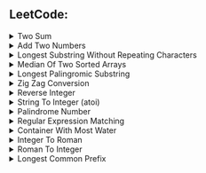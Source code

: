 ## LeetCode:

<details>
<summary>Two Sum</summary>

- [<img src="https://img.icons8.com/color/100/000000/c-programming.png"/>][LC1 C]
- [<img align="center" width="15px" src="https://cdn.jsdelivr.net/npm/simple-icons@v3/icons/python.svg"/>][LC1 PYTHON]

</details>

<details>
<summary>Add Two Numbers</summary>

- [<img align="center" width="15px" src="https://cdn.jsdelivr.net/npm/simple-icons@v3/icons/c.svg"/>][LC2 C]
- [<img align="center" width="15px" src="https://cdn.jsdelivr.net/npm/simple-icons@v3/icons/python.svg"/>][LC2 PYTHON]
</details>

<details>
<summary>Longest Substring Without Repeating Characters</summary>

- [<img align="center" width="15px" src="https://cdn.jsdelivr.net/npm/simple-icons@v3/icons/c.svg"/>][LC3 C]
- [<img align="center" width="15px" src="https://cdn.jsdelivr.net/npm/simple-icons@v3/icons/python.svg"/>][LC3 PYTHON]
</details>

<details>
<summary>Median Of Two Sorted Arrays</summary>

- [<img align="center" width="15px" src="https://cdn.jsdelivr.net/npm/simple-icons@v3/icons/c.svg"/>][LC4 C]
- [<img align="center" width="15px" src="https://cdn.jsdelivr.net/npm/simple-icons@v3/icons/python.svg"/>][LC4 PYTHON]
</details>

<details>
<summary>Longest Palingromic Substring</summary>

- [<img align="center" width="15px" src="https://cdn.jsdelivr.net/npm/simple-icons@v3/icons/c.svg"/>][LC5 C]
- [<img align="center" width="15px" src="https://cdn.jsdelivr.net/npm/simple-icons@v3/icons/python.svg"/>][LC5 PYTHON]
</details>

<details>
<summary>Zig Zag Conversion</summary>

- [<img align="center" width="15px" src="https://cdn.jsdelivr.net/npm/simple-icons@v3/icons/c.svg"/>][LC6 C]
- [<img align="center" width="15px" src="https://cdn.jsdelivr.net/npm/simple-icons@v3/icons/python.svg"/>][LC6 PYTHON]
</details>

<details>
<summary>Reverse Integer</summary>

- [<img align="center" width="15px" src="https://cdn.jsdelivr.net/npm/simple-icons@v3/icons/c.svg"/>][LC7 C]
- [<img align="center" width="15px" src="https://cdn.jsdelivr.net/npm/simple-icons@v3/icons/python.svg"/>][LC7 PYTHON]
</details>

<details>
<summary>String To Integer (atoi)</summary>

- [<img align="center" width="15px" src="https://cdn.jsdelivr.net/npm/simple-icons@v3/icons/c.svg"/>][LC8 C]
- [<img align="center" width="15px" src="https://cdn.jsdelivr.net/npm/simple-icons@v3/icons/python.svg"/>][LC8 PYTHON]
</details>

<details>
<summary>Palindrome Number</summary>
    
- [<img align="center" width="15px" src="https://cdn.jsdelivr.net/npm/simple-icons@v3/icons/c.svg"/>][LC9 C]
- [<img align="center" width="15px" src="https://cdn.jsdelivr.net/npm/simple-icons@v3/icons/python.svg"/>][LC9 PYTHON]
</details>

<details>
<summary>Regular Expression Matching</summary>
    
- [<img align="center" width="15px" src="https://cdn.jsdelivr.net/npm/simple-icons@v3/icons/c.svg"/>][LC10 C]
- [<img align="center" width="15px" src="https://cdn.jsdelivr.net/npm/simple-icons@v3/icons/python.svg"/>][LC10 PYTHON]
</details>

<details>
<summary>Container With Most Water</summary>

- [<img align="center" width="15px" src="https://cdn.jsdelivr.net/npm/simple-icons@v3/icons/c.svg"/>][LC11 C]
- [<img align="center" width="15px" src="https://cdn.jsdelivr.net/npm/simple-icons@v3/icons/python.svg"/>][LC11 PYTHON]
</details>

<details>
<summary>Integer To Roman</summary>

- [<img align="center" width="15px" src="https://cdn.jsdelivr.net/npm/simple-icons@v3/icons/c.svg"/>][LC12 C]
- [<img align="center" width="15px" src="https://cdn.jsdelivr.net/npm/simple-icons@v3/icons/python.svg"/>][LC12 PYTHON]
</details>

<details>
<summary>Roman To Integer</summary>

- [<img align="center" width="15px" src="https://cdn.jsdelivr.net/npm/simple-icons@v3/icons/c.svg"/>][LC13 C]
- [<img align="center" width="15px" src="https://cdn.jsdelivr.net/npm/simple-icons@v3/icons/python.svg"/>][LC13 PYTHON]
</details>

<details>
<summary>Longest Common Prefix</summary>

- [<img align="center" width="15px" src="https://cdn.jsdelivr.net/npm/simple-icons@v3/icons/c.svg"/>][LC14 C]
- [<img align="center" width="15px" src="https://cdn.jsdelivr.net/npm/simple-icons@v3/icons/python.svg"/>][LC14 PYTHON]
</details>

[GitHub]: https://github.com/milostiv/Algorithms
[LinkedIn]: https://www.linkedin.com/in/miloštrifković

[LC1 C]: https://github.com/milostiv/Algorithms/tree/master/leetCode/c/p1_TwoSum/lc1.c
[LC2 C]: https://github.com/milostiv/Algorithms/blob/master/leetCode/c/p2_AddTwoNumbers/lc2.c
[LC3 C]: https://github.com/milostiv/Algorithms/blob/master/leetCode/c/p3_LongestSubstringWithoutRepeatingCharacters/lc3.c
[LC4 C]: https://github.com/milostiv/Algorithms/tree/master/leetCode/c/p4_MedianOfTwoSortedArrays/lc4.c
[LC5 C]: https://github.com/milostiv/Algorithms/blob/master/leetCode/c/p5_LongestPalindromicSubstring/lc5.c
[LC6 C]: https://github.com/milostiv/Algorithms/blob/master/leetCode/c/p6_ZigZagConversion/lc6.c
[LC7 C]: https://github.com/milostiv/Algorithms/blob/master/leetCode/c/p7_ReverseInteger/lc7.c
[LC8 C]: https://github.com/milostiv/Algorithms/blob/master/leetCode/c/p8_StringToInteger_atoi/lc8.c
[LC9 C]: https://github.com/milostiv/Algorithms/blob/master/leetCode/c/p9_PalindromeNumber/lc9.c
[LC10 C]: https://github.com/milostiv/Algorithms/blob/master/leetCode/c/p10_RegularExpressionMatching/lc10.c
[LC11 C]: https://github.com/milostiv/Algorithms/blob/master/leetCode/c/p11_ContainerWithMostWater/lc11.c
[LC12 C]: https://github.com/milostiv/Algorithms/blob/master/leetCode/c/p12_IntegerToRoman/lc12.c
[LC13 C]: https://github.com/milostiv/Algorithms/blob/master/leetCode/c/p13_RomanToInteger/lc13.c
[LC14 C]: https://github.com/milostiv/Algorithms/blob/master/leetCode/c/p14_LongestCommonPrefix/lc14.c

[LC1 PYTHON]: https://github.com/milostiv/Algorithms/tree/master/leetCode/python/p1_TwoSum/lc1.py
[LC2 PYTHON]: https://github.com/milostiv/Algorithms/blob/master/leetCode/python/p2_AddTwoNumbers/lc2.py
[LC3 PYTHON]: https://github.com/milostiv/Algorithms/blob/master/leetCode/python/p3_LongestSubstringWithoutRepeatingCharacters/lc3.py
[LC4 PYTHON]: https://github.com/milostiv/Algorithms/blob/master/leetCode/python/p4_MedianOfTwoSortedArrays/lc4.py
[LC5 PYTHON]: https://github.com/milostiv/Algorithms/blob/master/leetCode/python/p5_LongestPalindromicSubstring/lc5.py 
[LC6 PYTHON]: https://github.com/milostiv/Algorithms/blob/master/leetCode/python/p6_ZigZagConversion/lc6.py
[LC7 PYTHON]: https://github.com/milostiv/Algorithms/blob/master/leetCode/python/p7_ReverseInteger/lc7.py
[LC8 PYTHON]: https://github.com/milostiv/Algorithms/blob/master/leetCode/python/p8_StringToInteger_atoi/lc8.py
[LC9 PYTHON]: https://github.com/milostiv/Algorithms/blob/master/leetCode/python/p9_PalindromeNumber/lc9.py
[LC10 PYTHON]: https://github.com/milostiv/Algorithms/blob/master/leetCode/python/p10_RegularExpressionMatching/lc10.py
[LC11 PYTHON]: https://github.com/milostiv/Algorithms/blob/master/leetCode/python/p11_ContainerWithMostWater/lc11.py
[LC12 PYTHON]: https://github.com/milostiv/Algorithms/blob/master/leetCode/python/p12_IntegerToRoman/lc12.py 
[LC13 PYTHON]: https://github.com/milostiv/Algorithms/blob/master/leetCode/python/p13_RomanToInteger/lc13.py
[LC14 PYTHON]: https://github.com/milostiv/Algorithms/blob/master/leetCode/python/p14_LongestCommonPrefix/lc14.py
